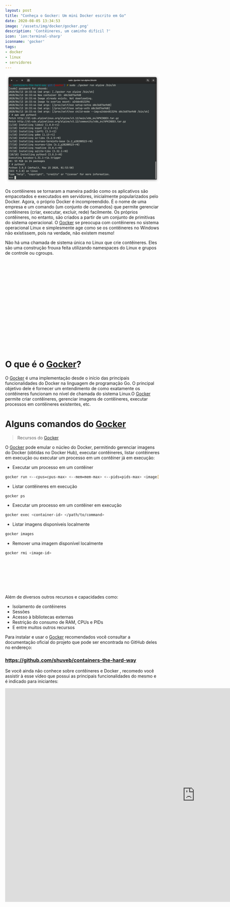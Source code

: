 ```yaml
---
layout: post
title: "Conheça o Gocker: Um mini Docker escrito em Go"
date: 2020-08-05 13:34:53
image: '/assets/img/docker/gocker.png'
description: 'Contêineres, um caminho difícil ?'
icon: 'ion:terminal-sharp'
iconname: 'gocker'
tags:
- docker
- linux
- servidores
---
```


![Conheça o Gocker: Um mini Docker escrito em Go](/assets/img/docker/gocker.png) 

Os contêineres se tornaram a maneira padrão como os aplicativos são empacotados e executados em servidores, inicialmente popularizados pelo Docker. Agora, o próprio Docker é incompreendido. É o nome de uma empresa e um comando (um conjunto de comandos) que permite gerenciar contêineres (criar, executar, excluir, rede) facilmente. Os próprios contêineres, no entanto, são criados a partir de um conjunto de primitivas do sistema operacional. O [Gocker](https://github.com/shuveb/containers-the-hard-way) se preocupa com contêineres no sistema operacional Linux e simplesmente age como se os contêineres no Windows não existissem, pois na verdade, não existem mesmo!

Não há uma chamada de sistema única no Linux que crie contêineres. Eles são uma construção frouxa feita utilizando namespaces do Linux e grupos de controle ou cgroups.

<!-- QUADRADO -->
<script async src="//pagead2.googlesyndication.com/pagead/js/adsbygoogle.js"></script>
<ins class="adsbygoogle"
style="display:inline-block;width:336px;height:280px"
data-ad-client="ca-pub-2838251107855362"
data-ad-slot="5351066970"></ins>
<script>
(adsbygoogle = window.adsbygoogle || []).push({});
</script>

# O que é o [Gocker](https://github.com/shuveb/containers-the-hard-way)?

O [Gocker](https://github.com/shuveb/containers-the-hard-way) é uma implementação desde o início das principais funcionalidades do Docker na linguagem de programação Go. O principal objetivo dele é fornecer um entendimento de como exatamente os contêineres funcionam no nível de chamada do sistema Linux.O [Gocker](https://github.com/shuveb/containers-the-hard-way) permite criar contêineres, gerenciar imagens de contêineres, executar processos em contêineres existentes, etc.

# Alguns comandos do [Gocker](https://github.com/shuveb/containers-the-hard-way)
> Recursos do [Gocker](https://github.com/shuveb/containers-the-hard-way)

O [Gocker](https://github.com/shuveb/containers-the-hard-way) pode emular o núcleo do Docker, permitindo gerenciar imagens do Docker (obtidas no Docker Hub), executar contêineres, listar contêineres em execução ou executar um processo em um contêiner já em execução:

+ Executar um processo em um contêiner
```sh
gocker run <--cpus=cpus-max> <--mem=mem-max> <--pids=pids-max> <image[:tag]> </path/to/command>
```
+ Listar contêineres em execução
```sh
gocker ps
```
+ Executar um processo em um contêiner em execução
```sh
gocker exec <container-id> </path/to/command>
```
+ Listar imagens disponíveis localmente
```sh
gocker images
```
+ Remover uma imagem disponível localmente
```sh
gocker rmi <image-id>
```

<!-- MINI ANÚNCIO -->
<script async src="//pagead2.googlesyndication.com/pagead/js/adsbygoogle.js"></script>
<!-- Games Root -->
<ins class="adsbygoogle"
style="display:inline-block;width:730px;height:95px"
data-ad-client="ca-pub-2838251107855362"
data-ad-slot="5351066970"></ins>
<script>
(adsbygoogle = window.adsbygoogle || []).push({});
</script>

Além de diversos outros recursos e capacidades como:
+ Isolamento de contêineres
+ Sessões
+ Acesso à bibliotecas externas
+ Restrição do consumo de RAM, CPUs e PIDs
+ E entre muitos outros recursos

Para instalar e usar o [Gocker](https://github.com/shuveb/containers-the-hard-way) recomendados você consultar a documentação oficial do projeto que pode ser encontrada no GitHub deles no endereço:
### <https://github.com/shuveb/containers-the-hard-way>

Se você ainda não conhece sobre contêineres e Docker , recomedo você assistir à esse vídeo que possui as principais funcionalidades do mesmo e é indicado para iniciantes:

<iframe width="1234" height="694" src="https://www.youtube.com/embed/bsGkIKP1OZ4" frameborder="0" allow="accelerometer; autoplay; encrypted-media; gyroscope; picture-in-picture" allowfullscreen></iframe> 



